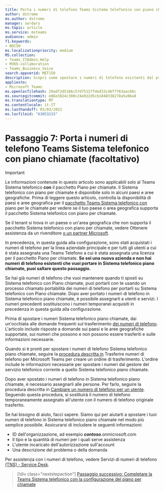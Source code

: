 ```yaml
---
title: Porta i numeri di telefono Teams Sistema telefonico con piano chiamate
author: dstrome
ms.author: dstrome
manager: serdars
ms.topic: article
ms.service: msteams
audience: admin
f1.keywords:
- NOCSH
ms.localizationpriority: medium
MS.collection:
- Teams_ITAdmin_Help
- M365-collaboration
- Teams_Business_Voice
search.appverid: MET150
description: Scopri come spostare i numeri di telefono esistenti dal provider corrente a Microsoft Teams Sistema telefonico piano per chiamate.
appliesto:
- Microsoft Teams
ms.openlocfilehash: 29ad72d5186c57d75127fded33c4bf7763aac66c
ms.sourcegitcommit: e86e3824c300c24e022d5cb1848338278a5a96a8
ms.translationtype: MT
ms.contentlocale: it-IT
ms.lasthandoff: 03/03/2022
ms.locfileid: "63053215"
---
```

# <a name="step-7-port-phone-numbers-to-teams-phone-system-with-calling-plan-optional"></a>Passaggio 7: Porta i numeri di telefono Teams Sistema telefonico con piano chiamate (facoltativo)

> [!IMPORTANT]
> Le informazioni contenute in questo articolo sono applicabili solo al Teams Sistema telefonico **con** il pacchetto Piano per chiamate. Il Sistema telefonico con piano per chiamate è disponibile solo in alcuni paesi e aree geografiche. Prima di leggere questo articolo, controlla la disponibilità di paesi e aree geografica per il [pacchetto Teams Sistema telefonico con](../country-and-region-availability-for-audio-conferencing-and-calling-plans/country-and-region-availability-for-audio-conferencing-and-calling-plans.md) piano per le chiamate per vedere se il tuo paese o area geografica supporta il pacchetto Sistema telefonico con piano per chiamate.
>
> Se il tenant si trova in un paese o un'area geografica che non supporta il pacchetto Sistema telefonico con piano per chiamate, vedere Ottenere assistenza da un rivenditore [o un partner Microsoft](reseller-partner-support.md).

In precedenza, in questa guida alla configurazione, sono stati acquistati i numeri di telefono per la linea aziendale principale e per tutti gli utenti a cui è stata assegnata una Teams Telefono a cui è stata assegnata una licenza per il pacchetto Piano per chiamate. **Se sei una nuova azienda e non hai numeri di telefono esistenti che vuoi portare in Sistema telefonico piano chiamate, puoi saltare questo passaggio.**

Se hai già numeri di telefono che vuoi mantenere quando ti sposti su Sistema telefonico con Piano chiamate, puoi portarli con te usando un processo chiamato portabilità dei numeri di telefono per portarli su Sistema telefonico con Piano chiamate. Dopo aver portato i numeri di telefono in Sistema telefonico piano chiamate, è possibile assegnarli a utenti e servizi. I numeri precedenti sostituiscono i numeri temporanei acquisiti in precedenza in questa guida alla configurazione.

Prima di spostare i numeri Sistema telefonico piano chiamate, dai un'occhiata alle domande frequenti sul trasferimento [dei numeri di telefono](../phone-number-calling-plans/port-order-overview.md). L'articolo include risposte a domande sui paesi e le aree geografiche supportate, sui numeri che possono e non possono essere trasferiti e sulle informazioni necessarie.

Quando si è pronti per spostare i numeri di telefono Sistema telefonico piano chiamate, seguire la [procedura descritta in](../phone-number-calling-plans/transfer-phone-numbers-to-teams.md) Trasferire numeri di telefono per Microsoft Teams per creare un ordine di trasferimento. L'ordine include le informazioni necessarie per spostare i numeri dal gestore del servizio telefonico corrente a quello Sistema telefonico piano chiamate.

Dopo aver spostato i numeri di telefono in Sistema telefonico piano chiamate, è necessario assegnarli alle persone. Per farlo, seguire la procedura descritta in [Cambiare un numero di telefono per un utente](../assign-change-or-remove-a-phone-number-for-a-user.md#change-a-phone-number-for-a-user). Seguendo questa procedura, si sostituirà il numero di telefono temporaneamente assegnato all'utente con il numero di telefono originale trasferito.

Se hai bisogno di aiuto, facci sapere. Siamo qui per aiutarti a spostare i tuoi numeri di telefono in Sistema telefonico piano chiamate nel modo più semplice possibile. Assicurarsi di includere le seguenti informazioni:

- ID dell'organizzazione, ad esempio ***contoso***.onmicrosoft.com
- Il tipo e la quantità di numeri per i quali serve assistenza
- L'utente incaricato dell'autorizzazione sull'account
- Una descrizione del problema o della domanda

Per assistenza con i numeri di telefono, vedere Servizi di numeri di telefono [(TNS) - Service Desk](../manage-phone-numbers-for-your-organization/contact-tns-service-desk.md).

> [!div class="nextstepaction"]
> [Passaggio successivo: Completare la Teams Sistema telefonico con la configurazione del piano per chiamate](set-up-finish.md)
